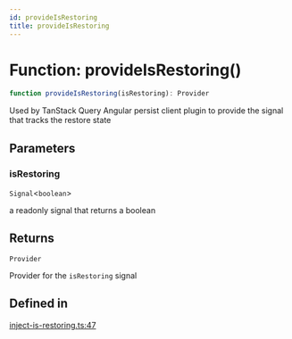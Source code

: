 ```yaml
---
id: provideIsRestoring
title: provideIsRestoring
---
```


# Function: provideIsRestoring()

```ts
function provideIsRestoring(isRestoring): Provider
```

Used by TanStack Query Angular persist client plugin to provide the signal that tracks the restore state

## Parameters

### isRestoring

`Signal`\<`boolean`\>

a readonly signal that returns a boolean

## Returns

`Provider`

Provider for the `isRestoring` signal

## Defined in

[inject-is-restoring.ts:47](https://github.com/TanStack/query/blob/main/packages/angular-query-experimental/src/inject-is-restoring.ts#L47)
